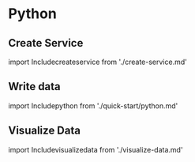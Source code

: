 # Python

## Create Service
import Includecreateservice from './create-service.md' 

<Includecreateservice/>

## Write data
import Includepython from './quick-start/python.md' 

<Includepython/>

## Visualize Data
import Includevisualizedata from './visualize-data.md' 

<Includevisualizedata/>
